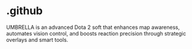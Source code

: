 # .github
UMBRELLA is an advanced Dota 2 soft that enhances map awareness, automates vision control, and boosts reaction precision through strategic overlays and smart tools.

